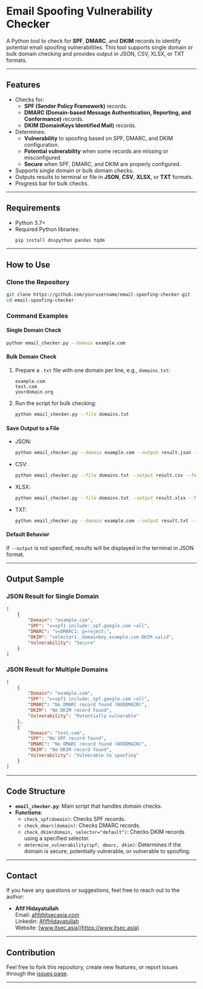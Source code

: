 # Email Spoofing Vulnerability Checker

A Python tool to check for **SPF**, **DMARC**, and **DKIM** records to identify potential email spoofing vulnerabilities. This tool supports single domain or bulk domain checking and provides output in JSON, CSV, XLSX, or TXT formats.

---

## Features

- Checks for:
  - **SPF (Sender Policy Framework)** records.
  - **DMARC (Domain-based Message Authentication, Reporting, and Conformance)** records.
  - **DKIM (DomainKeys Identified Mail)** records.
- Determines:
  - **Vulnerability** to spoofing based on SPF, DMARC, and DKIM configuration.
  - **Potential vulnerability** when some records are missing or misconfigured.
  - **Secure** when SPF, DMARC, and DKIM are properly configured.
- Supports single domain or bulk domain checks.
- Outputs results to terminal or file in **JSON**, **CSV**, **XLSX**, or **TXT** formats.
- Progress bar for bulk checks.

---

## Requirements

- Python 3.7+
- Required Python libraries:
  ```bash
  pip install dnspython pandas tqdm
  ```

---

## How to Use

### Clone the Repository

```bash
git clone https://github.com/yourusername/email-spoofing-checker.git
cd email-spoofing-checker
```

### Command Examples

#### Single Domain Check

```bash
python email_checker.py --domain example.com
```

#### Bulk Domain Check

1. Prepare a `.txt` file with one domain per line, e.g., `domains.txt`:
   ```
   example.com
   test.com
   yourdomain.org
   ```

2. Run the script for bulk checking:
   ```bash
   python email_checker.py --file domains.txt
   ```

#### Save Output to a File

- JSON:
  ```bash
  python email_checker.py --domain example.com --output result.json --format json
  ```

- CSV:
  ```bash
  python email_checker.py --file domains.txt --output result.csv --format csv
  ```

- XLSX:
  ```bash
  python email_checker.py --file domains.txt --output result.xlsx --format xlsx
  ```

- TXT:
  ```bash
  python email_checker.py --domain example.com --output result.txt --format txt
  ```

#### Default Behavior

If `--output` is not specified, results will be displayed in the terminal in JSON format.

---

## Output Sample

### JSON Result for Single Domain

```json
[
    {
        "Domain": "example.com",
        "SPF": "v=spf1 include:_spf.google.com ~all",
        "DMARC": "v=DMARC1; p=reject;",
        "DKIM": "selector1._domainkey.example.com DKIM valid",
        "Vulnerability": "Secure"
    }
]
```

### JSON Result for Multiple Domains

```json
[
    {
        "Domain": "example.com",
        "SPF": "v=spf1 include:_spf.google.com ~all",
        "DMARC": "No DMARC record found (NXDOMAIN)",
        "DKIM": "No DKIM record found",
        "Vulnerability": "Potentially vulnerable"
    },
    {
        "Domain": "test.com",
        "SPF": "No SPF record found",
        "DMARC": "No DMARC record found (NXDOMAIN)",
        "DKIM": "No DKIM record found",
        "Vulnerability": "Vulnerable to spoofing"
    }
]
```

---

## Code Structure

- **`email_checker.py`**: Main script that handles domain checks.
- **Functions**:
  - `check_spf(domain)`: Checks SPF records.
  - `check_dmarc(domain)`: Checks DMARC records.
  - `check_dkim(domain, selector="default")`: Checks DKIM records using a specified selector.
  - `determine_vulnerability(spf, dmarc, dkim)`: Determines if the domain is secure, potentially vulnerable, or vulnerable to spoofing.

---

## Contact

If you have any questions or suggestions, feel free to reach out to the author:

- **Afif Hidayatullah**  
  Email: afif@itsecasia.com  
  Linkedin: [AfifHidayatullah](https://www.linkedin.com/in/afif-hidayatullah/)  
  Website: [www.itsec.asia](https://www.itsec.asia)

---

## Contribution

Feel free to fork this repository, create new features, or report issues through the [issues page](https://github.com/threatlabindonesia/emailspoofchecker/issues).

---

